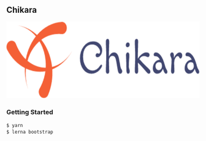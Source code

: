## Chikara

<img src="chikara.png" height="200px">

### Getting Started

```bash
$ yarn
$ lerna bootstrap
```
